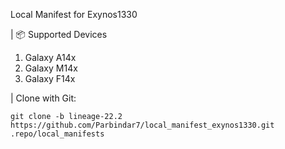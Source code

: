 Local Manifest for Exynos1330

| 📦 Supported Devices 

1. Galaxy A14x
2. Galaxy M14x
3. Galaxy F14x 

| Clone with Git:

    git clone -b lineage-22.2 https://github.com/Parbindar7/local_manifest_exynos1330.git .repo/local_manifests

